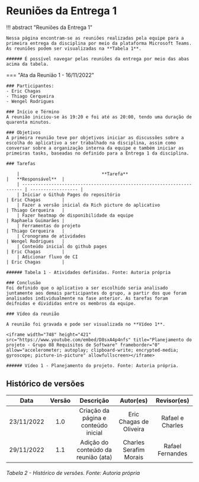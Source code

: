 # Reuniões da Entrega 1

!!! abstract "Reuniões da Entrega 1"
    
    Nessa página encontram-se as reuniões realizadas pela equipe para a primeira entrega da disciplina por meio da plataforma Microsoft Teams.
    As reuniões podem ser visualizadas na **Tabela 1**.

    ###### É possível navegar pelas reuniões da entrega por meio das abas acima da tabela.



=== "Ata da Reunião 1 - 16/11/2022"
          
    ### Participantes:
    - Eric Chagas
    - Thiago Cerqueira
    - Wengel Rodrigues

    ### Início e Término
    A reunião iniciou-se às 19:20 e foi até as 20:00, tendo uma duração de quarenta minutos.

    ### Objetivos
    A primeira reunião teve por objetivos iniciar as discussões sobre a escolha do aplicativo a ser trabalhado na disciplina, assim como conversar sobre a organização interna da equipe e também iniciar as primeiras tasks, baseadas no definido para a Entrega 1 da disciplina.

    ### Tarefas

        |                               **Tarefa**                               |   **Responsável**  |
        | ---------------------------------------------------------------------- | ------------------ |
        | Iniciar o Github Pages do repositório                                  | Eric Chagas        |
        | Fazer a versão inicial da Rich picture do aplicativo                   | Thiago Cerqueira   |
        | Fazer heatmap de disponibilidade da equipe                             | Raphaela Guimarães |
        | Ferramentas do projeto                                                 | Thiago Cerqueira   |
        | Cronograma de atividades                                               | Wengel Rodrigues   |
        | Conteúdo inicial do github pages                                       | Eric Chagas        |
        | Adicionar fluxo de CI                                                  | Eric Chagas        |

    ###### Tabela 1 - Atividades definidas. Fonte: Autoria própria

    ### Conclusão
    Foi definido que o aplicativo a ser escolhido seria analisado juntamente aos demais participantes do grupo, a partir dos que foram analisados individualmente na fase anterior. As tarefas foram deifnidas e divididas entre os membros da equipe.

    ### Vídeo da reunião

    A reunião foi gravada e pode ser visualizada no **Vídeo 1**.

    <iframe width="748" height="421" src="https://www.youtube.com/embed/D8sxA4p4nfs" title="Planejamento do projeto - Grupo 08 Requisitos de Software" frameborder="0" allow="accelerometer; autoplay; clipboard-write; encrypted-media; gyroscope; picture-in-picture" allowfullscreen></iframe>

    ###### Vídeo 1 - Planejamento do projeto. Fonte: Autoria própria.



## Histórico de versões

|    Data    | Versão |              Descrição               |        Autor(es)        |   Revisor(es)    |
| :--------: | :----: | :----------------------------------: | :---------------------: | :--------------: |
| 23/11/2022 |  1.0   | Criação da página e conteúdo inicial | Eric Chagas de Oliveira | Rafael e Charles |
| 29/11/2022 |  1.1   | Adição do conteúdo da reunião (ata)  | Charles Serafim Morais  | Rafael Fernandes |


###### Tabela 2 - Histórico de versões. Fonte: Autoria própria